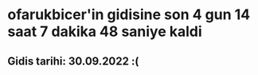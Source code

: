 # ofarukbicer'in gidisine son 4 gun 14 saat 7 dakika 48 saniye kaldi

## Gidis tarihi: 30.09.2022 :(